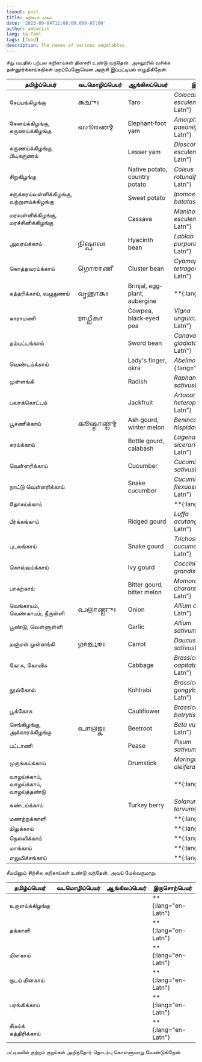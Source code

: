 ```yaml
---
layout: post
title: கறிகாய் வகய்
date: '2023-09-04T11:08:00.000-07:00'
author: ambarish
lang: ta-Taml
tags: [food]
description: The names of various vegetables.
---
```


சிறு வயதில் பற்பல கறிகாய்கள் தினசரி உண்டு வந்தேன். அசலூரில் வசிக்க தன்னூர்க்காய்கறிகள் மறப்பேனோவென அஞ்சி இப்பட்டியல் எழுதிகிறேன்.

| தமிழ்ப்பெயர் | வடமொழிப்பெயர் | ஆங்கிலப்பெயர் | இருசொற்பெயர் |
|---|---|---|---|
| சேப்பங்கிழங்கு | <span lang="sa-Gran">𑌕𑌚𑍁𑌃</span> | <span lang="en-Latn">Taro</span> | *Colocasia esculenta*{:lang="en-Latn"} |
| சேனய்க்கிழங்கு, கருணய்க்கிழங்கு | <span lang="sa-Gran">𑌸𑍂𑌰𑌣𑌮𑍍</span> | <span lang="en-Latn">Elephant‐foot yam</span> | *Amorphophallus paeoniifolius*{:lang="en-Latn"} |
| கருணய்க்கிழங்கு, பிடிகருணய் | <span lang="sa-Gran"></span> | <span lang="en-Latn">Lesser yam</span> | *Dioscorea esculenta*{:lang="en-Latn"} |
| சிறுகிழங்கு | <span lang="sa-Gran"></span> | <span lang="en-Latn">Native potato, country potato</span> | *Coleus rotundifolius*{:lang="en-Latn"} |
| சருக்கரய்வள்ளிக்கிழங்கு, வற்றாளய்க்கிழங்கு | <span lang="sa-Gran"></span> | <span lang="en-Latn">Sweet potato</span> | *Ipomoea batatas*{:lang="en-Latn"} |
| மரவள்ளிக்கிழங்கு, மரச்சினிக்கிழங்கு | <span lang="sa-Gran"></span> | <span lang="en-Latn">Cassava</span> | *Manihot esculenta*{:lang="en-Latn"} |
| அவரய்க்காய் | <span lang="sa-Gran">𑌨𑌿𑌷𑍍𑌪𑌾𑌵𑌃</span> | <span lang="en-Latn">Hyacinth bean</span> | *Lablab purpureus*{:lang="en-Latn"} |
| கொத்தவரய்க்காய் | <span lang="sa-Gran">𑌗𑍋𑌰𑌾𑌣𑍀</span> | <span lang="en-Latn">Cluster bean</span> | *Cyamopsis tetragonoloba*{:lang="en-Latn"} |
| கத்தரிக்காய், வழுதுணய் | <span lang="sa-Gran">𑌵𑍃𑌨𑍍𑌤𑌾𑌕𑌃</span> | <span lang="en-Latn">Brinjal, eggplant, aubergine</span> | **{:lang="en-Latn"} |
| காராமணி | <span lang="sa-Gran">𑌮𑌾𑌧𑍍𑌵𑍀𑌕𑌾</span> | <span lang="en-Latn">Cowpea, black‐eyed pea</span> | *Vigna unguiculata*{:lang="en-Latn"} |
| தம்பட்டங்காய் | <span lang="sa-Gran"></span> | <span lang="en-Latn">Sword bean</span> | *Canavalia gladiata*{:lang="en-Latn"} |
| வெண்டய்க்காய் | <span lang="sa-Gran"></span> | <span lang="en-Latn">Lady's finger, okra</span> | *Abelmoschus esculentus,*{:lang="en-Latn"} |
| முள்ளங்கி | <span lang="sa-Gran"></span> | <span lang="en-Latn">Radish</span> | *Raphanus raphanistrum  sativus*{:lang="en-Latn"} |
| பலாக்கொட்டய் | <span lang="sa-Gran"></span> | <span lang="en-Latn">Jackfruit</span> | *Artocarpus heterophyllus*{:lang="en-Latn"} |
| பூசணிக்காய் | <span lang="sa-Gran">𑌕𑍂𑌷𑍍𑌮𑌾𑌣𑍍𑌡𑌮𑍍</span> | <span lang="en-Latn">Ash gourd, winter melon</span> | *Benincasa hispida*{:lang="en-Latn"} |
| சுரய்க்காய் | <span lang="sa-Gran"></span> | <span lang="en-Latn">Bottle gourd, calabash</span> | *Lagenaria siceraria*{:lang="en-Latn"} |
| வெள்ளரிக்காய் | <span lang="sa-Gran"></span> | <span lang="en-Latn">Cucumber</span> | *Cucumis sativus*{:lang="en-Latn"} |
| நாட்டு வெள்ளரிக்காய் | <span lang="sa-Gran"></span> | <span lang="en-Latn">Snake cucumber</span> | *Cucumis melo var. flexuosus*{:lang="en-Latn"} |
| தோசய்க்காய் | <span lang="sa-Gran"></span> | <span lang="en-Latn"></span> | **{:lang="en-Latn"} |
| பீர்க்கங்காய் | <span lang="sa-Gran"></span> | <span lang="en-Latn">Ridged gourd</span> | *Luffa acutangula*{:lang="en-Latn"} |
| புடலங்காய் | <span lang="sa-Gran"></span> | <span lang="en-Latn">Snake gourd</span> | *Trichosanthes cucumerina*{:lang="en-Latn"} |
| கொவ்வய்க்காய் | <span lang="sa-Gran"></span> | <span lang="en-Latn">Ivy gourd</span> | *Coccinia grandis*{:lang="en-Latn"} |
| பாகற்காய் | <span lang="sa-Gran"></span> | <span lang="en-Latn">Bitter gourd, bitter melon</span> | *Momordica charantia*{:lang="en-Latn"} |
| வெங்காயம், வெண்காயம், நீருள்ளி | <span lang="sa-Gran">𑌪𑌲𑌾𑌣𑍍𑌡𑍁𑌃</span> | <span lang="en-Latn">Onion</span> | *Allium cepa*{:lang="en-Latn"} |
| பூண்டு, வெள்ளுள்ளி | <span lang="sa-Gran"></span> | <span lang="en-Latn">Garlic</span> | *Allium sativum*{:lang="en-Latn"} |
| மஞ்சள் முள்ளங்கி | <span lang="sa-Gran">𑌗𑌾𑌰𑍍𑌜𑌰𑌃</span> | <span lang="en-Latn">Carrot</span> | *Daucus carota subsp. sativus*{:lang="en-Latn"} |
| கோசு, கோவிசு | <span lang="sa-Gran"></span> | <span lang="en-Latn">Cabbage</span> | *Brassica oleracea var. capitata*{:lang="en-Latn"} |
| நூல்கோல் | <span lang="sa-Gran"></span> | <span lang="en-Latn">Kohlrabi</span> | *Brassica oleracea var. gongylodes*{:lang="en-Latn"} |
| பூக்கோசு | <span lang="sa-Gran"></span> | <span lang="en-Latn">Cauliflower</span> | *Brassica oleracea var. botrytis*{:lang="en-Latn"} |
| செங்கிழங்கு, அக்காரக்கிழங்கு | <span lang="sa-Gran">𑌪𑌾𑌲𑌙𑍍𑌕𑌃</span> | <span lang="en-Latn">Beetroot</span> | *Beta vulgaris*{:lang="en-Latn"} |
| பட்டாணி | <span lang="sa-Gran"></span> | <span lang="en-Latn">Pease</span> | *Pisum sativum*{:lang="en-Latn"} |
| முருங்கய்க்காய் | <span lang="sa-Gran"></span> | <span lang="en-Latn">Drumstick</span> | *Moringa oleifera*{:lang="en-Latn"} |
| வாழய்க்காய், வாழய்க்காய், வாழய்த்தண்டு | <span lang="sa-Gran"></span> | <span lang="en-Latn"></span> | **{:lang="en-Latn"} |
| சுண்டய்க்காய் | <span lang="sa-Gran"></span> | <span lang="en-Latn">Turkey berry</span> | *Solanum torvum*{:lang="en-Latn"} |
| மணற்றக்காளி | <span lang="sa-Gran"></span> | <span lang="en-Latn"></span> | **{:lang="en-Latn"} |
| மிதுக்காய் | <span lang="sa-Gran"></span> | <span lang="en-Latn"></span> | **{:lang="en-Latn"} |
| நெல்லிக்காய் | <span lang="sa-Gran"></span> | <span lang="en-Latn"></span> | **{:lang="en-Latn"} |
| மாங்காய் | <span lang="sa-Gran"></span> | <span lang="en-Latn"></span> | **{:lang="en-Latn"} |
| எலுமிச்சங்காய் | <span lang="sa-Gran"></span> | <span lang="en-Latn"></span> | **{:lang="en-Latn"} |

சீமயினும் சிற்சில கறிகாய்கள் உண்டு வந்தேன். அவய் மேல்வருமாறு.

| தமிழ்ப்பெயர் | வடமொழிப்பெயர் | ஆங்கிலப்பெயர் | இருசொற்பெயர் |
|---|---|---|---|
| உருளய்க்கிழங்கு | <span lang="sa-Gran"></span> | <span lang="en-Latn"></span> | **{:lang="en-Latn"} |
| தக்காளி | <span lang="sa-Gran"></span> | <span lang="en-Latn"></span> | **{:lang="en-Latn"} |
| மிளகாய் | <span lang="sa-Gran"></span> | <span lang="en-Latn"></span> | **{:lang="en-Latn"} |
| குடய் மிளகாய் | <span lang="sa-Gran"></span> | <span lang="en-Latn"></span> | **{:lang="en-Latn"} |
| பரங்கிக்காய் | <span lang="sa-Gran"></span> | <span lang="en-Latn"></span> | **{:lang="en-Latn"} |
| சீமய்க் கத்திரிக்காய் | <span lang="sa-Gran"></span> | <span lang="en-Latn"></span> | **{:lang="en-Latn"} |

பட்டியலில் குற்றம் குறய்கள் அறிந்தோர் தொடர்பு கொள்ளுமாறு வேண்டுகிறேன்.
